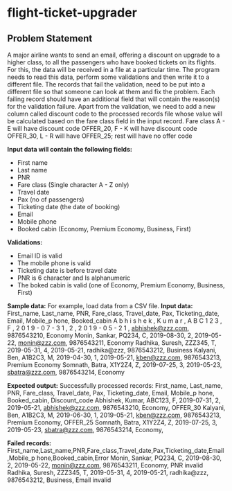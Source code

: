 # flight-ticket-upgrader

## Problem Statement

A major airline wants to send an email, offering a discount on upgrade to a higher class, to all
the passengers who have booked tickets on its flights. For this, the data will be received in a file
at a particular time.
The program needs to read this data, perform some validations and then write it to a different
file. The records that fail the validation, need to be put into a different file so that someone can
look at them and fix the problem. Each failing record should have an additional field that will
contain the reason(s) for the validation failure.
Apart from the validation, we need to add a new column called discount code to the processed
records file whose value will be calculated based on the fare class field in the input record. Fare
class A - E will have discount code OFFER_20, F - K will have discount code OFFER_30, L - R
will have OFFER_25; rest will have no offer code

**Input data will contain the following fields:**

- First name
- Last name
- PNR
- Fare class (Single character A - Z only)
- Travel date
- Pax (no of passengers)
- Ticketing date (the date of booking)
- Email
- Mobile phone
- Booked cabin (Economy, Premium Economy, Business, First)

**Validations:**

- Email ID is valid
- The mobile phone is valid
- Ticketing date is before travel date
- PNR is 6 character and Is alphanumeric
- The boked cabin is valid (one of Economy, Premium Economy, Business, First)

**Sample data:** For example, load data from a CSV file.
**Input data:**
First_name, Last_name, PNR, Fare_class, Travel_date, Pax, Ticketing_date, Email, Mobile_p
hone, Booked_cabin
A b h i s h e k , K u m a r , A B C 1 2 3 , F , 2 0 1 9 - 0 7 - 3 1 , 2 , 2 0 1 9 - 0 5 - 2 1 ,
abhishek@zzz.com, 9876543210, Economy
Monin, Sankar, PQ234, C, 2019-08-30, 2, 2019-05-22, monin@zzz.com,
9876543211, Economy Radhika, Suresh, ZZZ345, T, 2019-05-31, 4,
2019-05-21, radhika@zzz, 9876543212, Business Kalyani, Ben, A1B2C3, M,
2019-04-30, 1, 2019-05-21, kben@zzz.com, 9876543213, Premium Economy
Somnath, Batra, X1Y2Z4, Z, 2019-07-25, 3, 2019-05-23, sbatra@zzz.com,
9876543214, Economy

**Expected output:** Successfully processed records:
First_name, Last_name, PNR, Fare_class, Travel_date, Pax, Ticketing_date, Email, Mobile_p
hone, Booked_cabin, Discount_code
Abhishek, Kumar, ABC123, F, 2019-07-31, 2, 2019-05-21,
abhishek@zzz.com, 9876543210, Economy, OFFER_30
Kalyani, Ben, A1B2C3, M, 2019-06-30, 1, 2019-05-21, kben@zzz.com,
9876543213, Premium Economy, OFFER_25
Somnath, Batra, X1Y2Z4, Z, 2019-07-25, 3, 2019-05-23, sbatra@zzz.com,
9876543214, Economy,

**Failed records:**
First_name,Last_name,PNR,Fare_class,Travel_date,Pax,Ticketing_date,Email,Mobile_p
hone,Booked_cabin,Error
Monin, Sankar, PQ234, C, 2019-08-30, 2, 2019-05-22, monin@zzz.com,
9876543211, Economy, PNR invalid
Radhika, Suresh, ZZZ345, T, 2019-05-31, 4, 2019-05-21, radhika@zzz,
9876543212, Business, Email invalid
